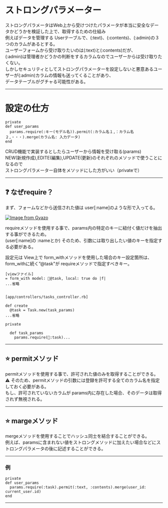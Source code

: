 # ストロングパラメーター
ストロングパラメータはWeb上から受けつけたパラメータが本当に安全なデータかどうかを検証した上で、取得するための仕組み     
例えばデータを管理する Userテーブルで、(:text)、(:contents)、(:admin)の３つのカラムがあるとする。   
ユーザーフォームから受け取りたいのは(:text)と(:contents)だが、    
(:admin)は管理者かどうかの判断をするカラムなのでユーザーからは受け取りたくない。    
しかしセキュリティとしてストロングパラメーターを設定しないと悪意あるユーザーが(:admin)カラムの情報も送ってくることがあり、   
データテーブルがグチャる可能性がある。  
***

# 設定の仕方
~~~
private
def user_params
  params.require(:キー(モデル名)).permit(:カラム名１,：カラム名２,・・・).merge(カラム名: 入力データ)
end
~~~
CRUD機能で実装するとしたらユーザーから情報を受け取る(params)    
NEW(新規作成),EDITE(編集),UPDATE(更新)のそれぞれのメソッドで使うことになるので    
ストロングパラメーター自体をメソッドにした方がいい（privateで）  
***

## ❓ なぜrequire？
まず、フォームなどから送信された値は user[:name]のような形で入ってる。  
  
[![Image from Gyazo](https://i.gyazo.com/3b1012cae9be63b434d7527cbe757418.png)](https://gyazo.com/3b1012cae9be63b434d7527cbe757418)
    
requireメソッドを使用する事で、params内の特定のキーに紐付く値だけを抽出する事ができるため。   
(user[:name]の :nameとか)
そのため、引数には取り出したい値のキーを指定する必要がある。    
    
設定元は View上で form_withメソッドを使用した場合のキー設定箇所は、  
form_withに続く”@task"が requireメソッドで指定すべきキー。
~~~
[viewファイル]
= form_with model: 🩵@task, local: true do |f|
...省略


[app/controllers/tasks_controller.rb]

def create
  @task = Task.new(task_params)
...省略

private

  def task_params
    params.require(🩵:task)...
~~~
***

## ⭐️ permitメソッド
permitメソッドを使用する事で、許可された値のみを取得することができる。    
⚠️ そのため、permitメソッドの引数には登録を許可する全てのカラム名を指定しておく必要がある。   
もし、許可されていないカラムが params内に存在した場合、そのデータは取得されず無視される。   
***

## ⭐️ margeメソッド
mergeメソッドを使用することでハッシュ同士を結合することができる。   
例えば、paramsに含まれない値をストロングメソッドに加えたい場合などにストロングパラメータの後に記述することができる。
***

### 例
~~~
private
def user_params
  params.require(:task).permit(:text, :contents).merge(user_id: current_user.id)
end
~~~
***

